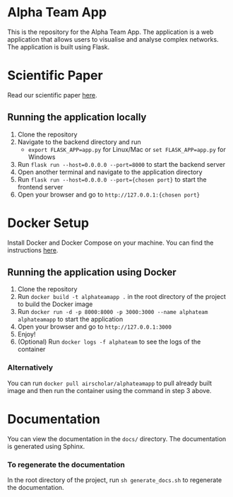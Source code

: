 # Alpha Team App

This is the repository for the Alpha Team App.
The application is a web application that allows users to visualise and analyse complex networks.
The application is built using Flask.

# Scientific Paper

Read our scientific paper [here](Democratising_Complex_Network_Analysis.pdf).

## Running the application locally

1. Clone the repository
2. Navigate to the backend directory and run
    - `export FLASK_APP=app.py` for Linux/Mac or `set FLASK_APP=app.py` for Windows
3. Run `flask run --host=0.0.0.0 --port=8000` to start the backend server
4. Open another terminal and navigate to the application directory
5. Run `flask run --host=0.0.0.0 --port={chosen port}` to start the frontend server
6. Open your browser and go to `http://127.0.0.1:{chosen port}`

# Docker Setup

Install Docker and Docker Compose on your machine. You can find the
instructions [here](https://docs.docker.com/install/).

## Running the application using Docker

1. Clone the repository
2. Run `docker build -t alphateamapp .` in the root directory of the project to build the Docker image
3. Run `docker run -d -p 8000:8000 -p 3000:3000 --name alphateam alphateamapp` to start the application
4. Open your browser and go to `http://127.0.0.1:3000`
5. Enjoy!
6. (Optional) Run `docker logs -f alphateam` to see the logs of the container

### Alternatively
You can run `docker pull airscholar/alphateamapp` to pull already built image and then run the container using
the command in step 3 above.

# Documentation

You can view the documentation in the `docs/` directory. The documentation is generated using Sphinx.

### To regenerate the documentation
In the root directory of the project, run `sh generate_docs.sh` to regenerate the documentation.
